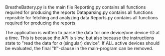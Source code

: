 BreatheBattery.py is the main file
Reporting.py contains all functions required for producing the reports
Dataparsing.py contains all functions repnsible for fetching and analyzing data
Reports.py contains all functions required for producing the reports

The application is written to parse the data for one device/one device-ID at a time. 
This is because the API is slow, but also because the instructions state to "read the data for *a* (singular) device".
If ALL active devices should be evaluated, the final "If"-clause in the main-program can be removed.

